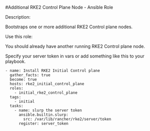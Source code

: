 #Additional RKE2 Control Plane Node - Ansible Role

Description:

Bootstraps one or more additional RKE2 Control plane nodes.

Use this role:

You should already have another running RKE2 Control plane node.

Specify your server token in vars or add something like this to your playbook.

```
- name: Install RKE2 Initial Control plane
  gather_facts: true
  become: true
  hosts: rke2_initial_control_plane
  roles:
    - initial_rke2_control_plane
  tags:
    - initial
  tasks:
    - name: slurp the server token
      ansible.builtin.slurp: 
        src: /var/lib/rancher/rke2/server/token
      register: server_token
```